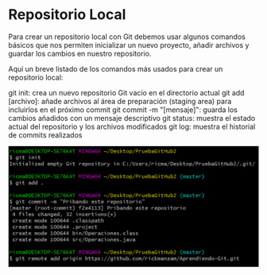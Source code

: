 # Repositorio Local

Para crear un repositorio local con Git debemos usar algunos comandos básicos que nos permiten inicializar un nuevo proyecto, añadir archivos y guardar los cambios en nuestro repositorio.

Aquí un breve listado de los comandos más usados para crear un repositorio local:

git init: crea un nuevo repositorio Git vacío en el directorio actual
git add [archivo]: añade archivos al área de preparación (staging area) para incluirlos en el próximo commit
git commit -m "[mensaje]": guarda los cambios añadidos con un mensaje descriptivo
git status: muestra el estado actual del repositorio y los archivos modificados
git log: muestra el historial de commits realizados

![En esta imagen se observan comandos de como enlazar con un repositorio en Github ](/images/git%20remote%20add.png)
